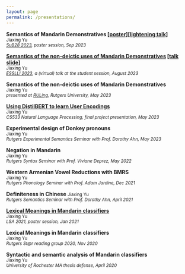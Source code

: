 ```yaml
---
layout: page
permalink: /presentations/
---
```

**Semantics of Mandarin Demonstratives <a href="https://drive.google.com/file/d/1gylYnk4zSuFLyo_KVW0qy53YwSNzRIN0/view?usp=sharing">[poster]</a><a href="https://drive.google.com/file/d/1vLB1APRV9jgUsMUYx3raulSnHxn9Rs3F/view?usp=sharing">[lightening talk]</a>**  
<small>Jiaxing Yu</small>  
<small>*<a href="https://www.ruhr-uni-bochum.de/sub28/index.html.en">SuB28 2023</a>, poster session, Sep 2023*</small> 


**<a href="chrome-extension://efaidnbmnnnibpcajpcglclefindmkaj/https://semanticsarchive.net/Archive/mM5YzY3N/YU_Mandarin_Demonstrative_ESSLLI%20-%20Omri%20Doron.pdf">Semantics of the non-deictic uses of Mandarin Demonstratives</a> <a href="https://drive.google.com/file/d/1jKfQzebaJMXUv7m3vL8Qx-fpBOPE93ei/view?usp=sharing">[talk slide]</a>**  
<small>Jiaxing Yu</small>  
<small>*<a href="https://2023.esslli.eu/">ESSLLI 2023</a>, a (virtual) talk at the student session, August 2023*</small>

**Semantics of the non-deictic uses of Mandarin Demonstratives**  
<small>Jiaxing Yu</small>  
<small>*presented at <a href="https://sites.rutgers.edu/lgsa/news-events/ruling/">RULing</a>, Rutgers University, May 2023*</small> 

**<a href="https://drive.google.com/file/d/1XdNHb1ECq18osT16Lkpiy0VlfBvNd_qI/view?usp=sharing">Using DistilBERT to learn User Encodings</a>**  
<small>Jiaxing Yu</small>  
<small>*CS533 Natural Language Processing, final project presentation, May 2023*</small>  

**Experimental design of Donkey pronouns**  
<small>Jiaxing Yu</small>  
<small>*Rutgers Experimental Semantics Seminar with Prof. Dorothy Ahn, May 2023*</small> 

**Negation in Mandarin**  
<small>Jiaxing Yu</small>  
<small>*Rutgers Syntax Seminar with Prof. Viviane Deprez, May 2022*</small> 


**Western Armenian Vowel Reductions with BMRS**  
<small>Jiaxing Yu</small>  
<small>*Rutgers Phonology Seminar with Prof. Adam Jardine, Dec 2021*</small>  

**Definiteness in Chinese**
<small>Jiaxing Yu</small>  
<small>*Rutgers Semantics Seminar with Prof. Dorothy Ahn, April 2021*</small> 

**<a href="https://www.linguisticsociety.org/abstract/lexical-meaning-mandarin-classifiers">Lexical Meanings in Mandarin classifiers</a>**  
<small>Jiaxing Yu</small>  
<small>*LSA 2021, poster session, Jan 2021*</small>  

**Lexical Meanings in Mandarin classifiers**  
<small>Jiaxing Yu</small>  
<small>*Rutgers St@r reading group 2020, Nov 2020*</small>  

**Syntactic and semantic analysis of Mandarin classifiers**  
<small>Jiaxing Yu</small>  
<small>*University of Rochester MA thesis defense, April 2020*</small>  
 


